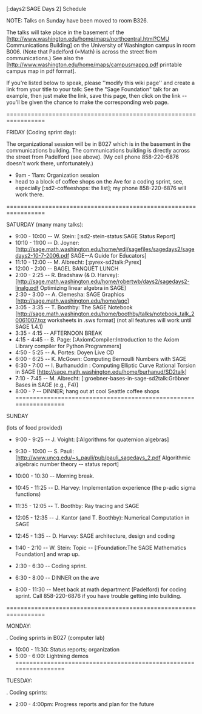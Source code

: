 [:days2:SAGE Days 2] Schedule

NOTE: Talks on Sunday have been moved to room B326.

The talks will take place in the basement of the
[http://www.washington.edu/home/maps/northcentral.html?CMU Communications Building] on the
University of Washington campus in room B006.  (Note that Padelford (=Math) is 
across the street from communications.) See also the
[http://www.washington.edu/home/maps/campusmappg.pdf printable campus map in pdf format]. 

If you're listed below to speak, please ''modify this wiki page'' and create a link from your title to your talk: See the  "Sage Foundation" talk for an example, then just make the link, save this page, then click on the link -- you'll be given the chance to make the corresponding web page.

=================================================================

FRIDAY (Coding sprint day):

The organizational session will be in B027 which is in the basement in the communications building.  The communications building is directly across the street from Padelford (see above).   (My cell phone 858-220-6876 doesn't work there, unfortunately.)  

 * 9am  - 11am: Organization session
 * head to a block of coffee shops on the Ave for a coding sprint, see, especially [:sd2-coffeeshops: the list]; my phone 858-220-6876 will work there. 
 
=================================================================

SATURDAY (many many talks):

  * 9:00 - 10:00 -- W. Stein:  [:sd2-stein-status:SAGE Status Report]
  * 10:10 - 11:00 -- D. Joyner: [http://sage.math.washington.edu/home/wdj/sagefiles/sagedays2/sagedays2-10-7-2006.pdf SAGE--A Guide for Educators]
  * 11:10 - 12:00 -- M. Albrecht: [:pyrex-sd2talk:Pyrex]
  * 12:00 -  2:00 -- BAGEL BANQUET LUNCH
  * 2:00 -  2:25 -- R. Bradshaw (& D. Harvey): [http://sage.math.washington.edu/home/robertwb/days2/sagedays2-linalg.pdf Optimizing linear algebra in SAGE]
  * 2:30 -  3:00 -- A. Clemesha: SAGE Graphics [http://sage.math.washington.edu/home/agc]
  * 3:05 -  3:35 -- T. Boothby: The SAGE Notebook [http://sage.math.washington.edu/home/boothby/talks/notebook_talk_20061007.tgz worksheets in .sws format] (not all features will work until SAGE 1.4.1)
  * 3:35 -  4:15 -- AFTERNOON BREAK
  * 4:15 -  4:45 -- B. Page: [:AxiomCompiler:Introduction to the Axiom Library compiler for Python Programmers]
  * 4:50 -  5:25 -- A. Portes: Doyen Live CD
  * 6:00 -  6:25 -- K. McGown: Computing Bernoulli Numbers with SAGE
  * 6:30 -  7:00 -- I. Burhanuddin : Computing Elliptic Curve Rational Torsion in SAGE [http://sage.math.washington.edu/home/burhanud/SD2talk]
  * 7:10 -  7:45 -- M. Albrecht: [:groebner-bases-in-sage-sd2talk:Gröbner Bases in SAGE (e.g., F4)]
  * 8:00 - ? -- DINNER; hang out at cool Seattle coffee shops
=================================================================

SUNDAY

(lots of food provided)

  *  9:00 -  9:25 -- J. Voight: [:Algorithms for quaternion algebras]
  *  9:30 - 10:00 -- S. Pauli: [http://www.uncg.edu/~s_pauli/pub/pauli_sagedays_2.pdf Algorithmic algebraic number theory -- status report]
  * 10:00 - 10:30 -- Morning break.
  * 10:45 - 11:25 -- D. Harvey: Implementation experience (the p-adic sigma functions)
  * 11:35 - 12:05 -- T. Boothby: Ray tracing and SAGE
  * 12:05 - 12:35 -- J. Kantor (and T. Boothby): Numerical Computation in SAGE
  * 12:45 -  1:35 -- D. Harvey: SAGE architecture, design and coding
  * 1:40 -  2:10 -- W. Stein: Topic -- [:Foundation:The SAGE Mathematics Foundation] and wrap up.

  * 2:30 - 6:30  -- Coding sprint.
  * 6:30 - 8:00  -- DINNER on the ave
  * 8:00 - 11:30 -- Meet back at math department (Padelford) for coding sprint.  Call 858-220-6876 if you have trouble getting into building. 

=================================================================

MONDAY:

 . Coding sprints in B027 (computer lab)
  * 10:00 - 11:30: Status reports; organization
  * 5:00 -  6:00: Lightning demos
=================================================================

TUESDAY:

 . Coding sprints:
  * 2:00 - 4:00pm: Progress reports and plan for the future
